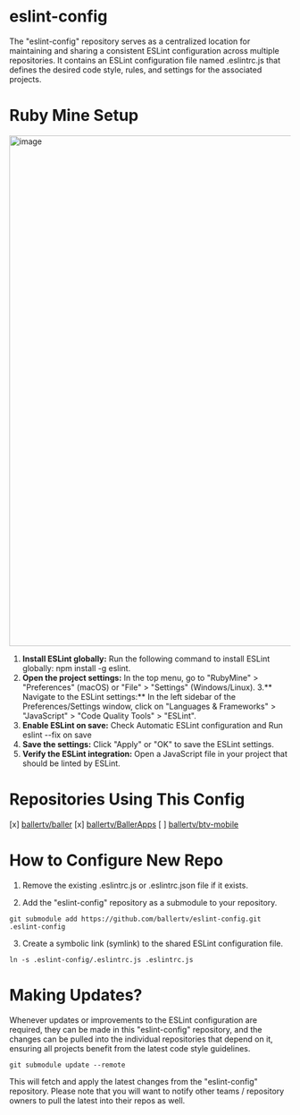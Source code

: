 # eslint-config
The "eslint-config" repository serves as a centralized location for maintaining and sharing a consistent ESLint configuration across multiple repositories. It contains an ESLint configuration file named .eslintrc.js that defines the desired code style, rules, and settings for the associated projects.

# Ruby Mine Setup
<img width="913" alt="image" src="https://github.com/ballertv/eslint-config/assets/57688840/3dd31eea-1b58-46df-a1b6-1ae3e04aac22">

1. **Install ESLint globally:** Run the following command to install ESLint globally: npm install -g eslint.
2. **Open the project settings:** In the top menu, go to "RubyMine" > "Preferences" (macOS) or "File" > "Settings" (Windows/Linux).
   3.** Navigate to the ESLint settings:** In the left sidebar of the Preferences/Settings window, click on "Languages & Frameworks" > "JavaScript" > "Code Quality Tools" > "ESLint".
3. **Enable ESLint on save:** Check Automatic ESLint configuration and Run eslint --fix on save
4. **Save the settings:** Click "Apply" or "OK" to save the ESLint settings.
5. **Verify the ESLint integration:** Open a JavaScript file in your project that should be linted by ESLint.

# Repositories Using This Config
[x] [ballertv/baller](https://github.com/ballertv/baller)
[x] [ballertv/BallerApps](https://github.com/ballertv/BallerApps)
[ ] [ballertv/btv-mobile](https://github.com/ballertv/btv-mobile)

# How to Configure New Repo
1. Remove the existing .eslintrc.js or .eslintrc.json file if it exists.

2. Add the "eslint-config" repository as a submodule to your repository.
```
git submodule add https://github.com/ballertv/eslint-config.git .eslint-config
```
3. Create a symbolic link (symlink) to the shared ESLint configuration file.
```
ln -s .eslint-config/.eslintrc.js .eslintrc.js
```

# Making Updates? 
Whenever updates or improvements to the ESLint configuration are required, they can be made in this "eslint-config" repository, and the changes can be pulled into the individual repositories that depend on it, ensuring all projects benefit from the latest code style guidelines.

```
git submodule update --remote
```
This will fetch and apply the latest changes from the "eslint-config" repository. Please note that you will want to notify other teams / repository owners to pull the latest into their repos as well.

